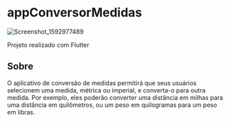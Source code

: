 # appConversorMedidas

![Screenshot_1592977489](https://user-images.githubusercontent.com/31325472/85506794-6a9cc600-b5c7-11ea-8d55-15d1f364f764.png)

Projeto realizado com Flutter

## Sobre

O aplicativo de conversão de medidas permitirá que seus usuários selecionem uma medida, métrica ou imperial, e converta-o para outra medida. Por exemplo, eles poderão converter uma distância em milhas para uma distância em quilômetros, ou um peso em quilogramas para um peso em libras. 
